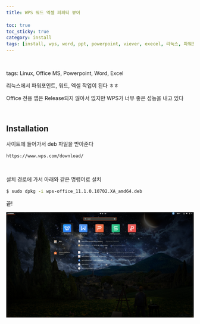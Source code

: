 ```yaml
---
title: WPS 워드 엑셀 피피티 뷰어

toc: true
toc_sticky: true
category: install
tags: [install, wps, word, ppt, powerpoint, viever, execel, 리눅스, 파워포인트, 워드, 뷰어]
---
```


<br/>

tags: Linux, Office MS, Powerpoint, Word, Excel

리눅스에서 파워포인트, 워드, 엑셀 작업이 된다 ㅎㅎ

Office 전용 앱은 Release되지 않아서 없지만 WPS가 너무 좋은 성능을 내고 있다

<br/>

## Installation

사이트에 들어가서 deb 파일을 받아준다

~~~
https://www.wps.com/download/
~~~

<br/>

설치 경로에 가서 아래와 같은 명령어로 설치

~~~bash
$ sudo dpkg -i wps-office_11.1.0.10702.XA_amd64.deb
~~~

끝!

![01](/assets/img/blog/ubuntu/2022-01-13/01.png)

<br/>